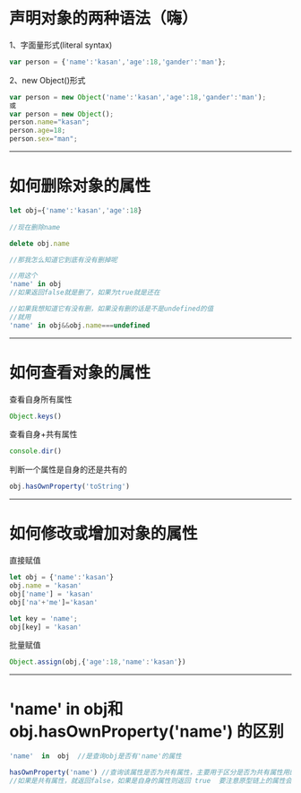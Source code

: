 # 声明对象的两种语法（嗨）

1、字面量形式(literal syntax)
```JavaScript
var person = {'name':'kasan','age':18,'gander':'man'};
```

2、new Object()形式
```JavaScript 
var person = new Object('name':'kasan','age':18,'gander':'man');
或
var person = new Object();
person.name="kasan";
person.age=18;
person.sex="man";
```

----

# 如何删除对象的属性
```JavaScript 
let obj={'name':'kasan','age':18}
 
//现在删除name

delete obj.name

//那我怎么知道它到底有没有删掉呢

//用这个
'name' in obj  
//如果返回false就是删了，如果为true就是还在

//如果我想知道它有没有删，如果没有删的话是不是undefined的值
//就用
'name' in obj&&obj.name===undefined
```

-----

# 如何查看对象的属性

查看自身所有属性
```JavaScript 
Object.keys()
```

查看自身+共有属性
```JavaScript 
console.dir()
```

判断一个属性是自身的还是共有的
```JavaScript 
obj.hasOwnProperty('toString')
```

----

# 如何修改或增加对象的属性

直接赋值
```JavaScript 
let obj = {'name':'kasan'}
obj.name = 'kasan'
obj['name'] = 'kasan'
obj['na'+'me']='kasan'

let key = 'name';
obj[key] = 'kasan'

```

批量赋值
```JavaScript 
Object.assign(obj,{'age':18,'name':'kasan'})
```

----

# 'name' in obj和obj.hasOwnProperty('name') 的区别

```JavaScript 
'name'  in  obj  //是查询obj是否有'name'的属性

hasOwnProperty('name') //查询该属性是否为共有属性，主要用于区分是否为共有属性用的
//如果是共有属性，就返回false，如果是自身的属性则返回 true  要注意原型链上的属性会无视

```